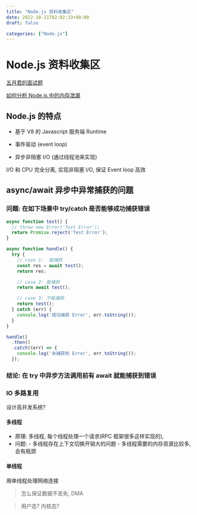 ```yaml
---
title: "Node.js 资料收集区"
date: 2022-10-21T02:02:33+08:00
draft: false

categories: ["Node.js"]
---
```


# Node.js 资料收集区

[五月君的面试题](https://interview.nodejs.red/)

[如何分析 Node.js 中的内存泄漏](https://zhuanlan.zhihu.com/p/25736931)

## Node.js 的特点

- 基于 V8 的 Javascript 服务端 Runtime

- 事件驱动 (event loop)

- 异步非阻塞 I/O (通过线程池来实现)

I/O 和 CPU 完全分离, 实现非阻塞 I/O, 保证 Event loop 高效

## async/await 异步中异常捕获的问题

### 问题: 在如下场景中 try/catch 是否能够成功捕获错误

```js
async function test() {
  // throw new Error('Test Error');
  return Promise.reject('Test Error');
}

async function handle() {
  try {
    // case 1:  能捕获
    const res = await test();
    return res;

    // case 2: 能捕获
    return await test();

    // case 3: 不能捕获
    return test();
  } catch (err) {
    console.log('成功捕获 Error', err.toString());
  }
}

handle()
  .then()
  .catch((err) => {
    console.log('未捕获到 Error', err.toString());
  });
```

### 结论: 在 try 中异步方法调用前有 await 就能捕获到错误

### IO 多路复用

设计高并发系统?

#### 多线程

- 原理: 多线程, 每个线程处理一个请求(RPC 框架很多这样实现的),
- 问题: - 多线程存在上下文切换开销大的问题 - 多线程需要的内存资源比较多, 会有瓶颈

#### 单线程

用单线程处理网络连接

> 怎么保证数据不丢失, DMA

> 用户态? 内核态?